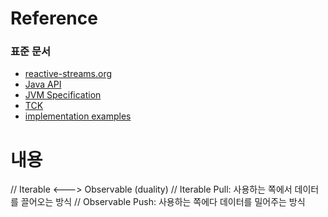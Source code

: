 # Reference
### 표준 문서
- [reactive-streams.org](https://www.reactive-streams.org/)
- [Java API](https://www.reactive-streams.org/reactive-streams-1.0.3-javadoc/org/reactivestreams/package-summary.html)
- [JVM Specification](https://github.com/reactive-streams/reactive-streams-jvm/blob/v1.0.3/README.md#specification)
- [TCK](https://www.reactive-streams.org/reactive-streams-tck-1.0.3-javadoc/)
- [implementation examples](https://www.reactive-streams.org/reactive-streams-examples-1.0.3-javadoc/org/reactivestreams/example/unicast/package-summary.html)

# 내용

// Iterable <---> Observable (duality)
// Iterable Pull: 사용하는 쪽에서 데이터를 끌어오는 방식
// Observable Push: 사용하는 쪽에다 데이터를 밀어주는 방식
